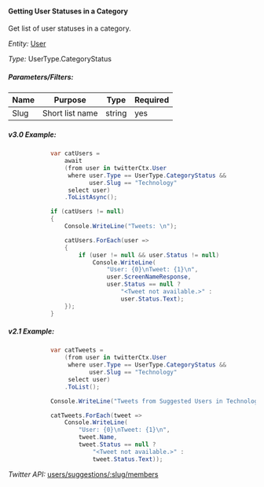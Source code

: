 #### Getting User Statuses in a Category

Get list of user statuses in a category.

*Entity:* [User](../LINQ-to-Twitter-Entities/User-Entity.md)

*Type:* UserType.CategoryStatus

##### Parameters/Filters:

| Name | Purpose | Type | Required |
|------|---------|------|----------|
| Slug | Short list name | string | yes |

##### v3.0 Example:

```c#
            var catUsers =
                await
                (from user in twitterCtx.User
                 where user.Type == UserType.CategoryStatus &&
                       user.Slug == "Technology"
                 select user)
                .ToListAsync();

            if (catUsers != null)
            {
                Console.WriteLine("Tweets: \n");

                catUsers.ForEach(user =>
                {
                    if (user != null && user.Status != null)
                        Console.WriteLine(
                            "User: {0}\nTweet: {1}\n",
                            user.ScreenNameResponse,
                            user.Status == null ?
                                "<Tweet not available.>" :
                                user.Status.Text);
                }); 
            }
```

##### v2.1 Example:

```c#
            var catTweets =
                (from user in twitterCtx.User
                 where user.Type == UserType.CategoryStatus &&
                       user.Slug == "Technology"
                 select user)
                .ToList();

            Console.WriteLine("Tweets from Suggested Users in Technology Category: \n");

            catTweets.ForEach(tweet => 
                Console.WriteLine(
                    "User: {0}\nTweet: {1}\n", 
                    tweet.Name, 
                    tweet.Status == null ?
                        "<Tweet not available.>" : 
                        tweet.Status.Text));
```

*Twitter API:* [users/suggestions/:slug/members](https://developer.twitter.com/en/docs/accounts-and-users/follow-search-get-users/api-reference/get-users-suggestions-slug-members)